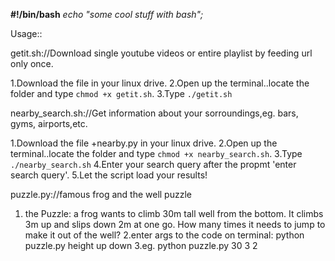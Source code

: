  <b>#!/bin/bash</b>
<i>echo "some cool stuff with bash";</i>

Usage::

getit.sh://Download single youtube videos or entire playlist by feeding url only once. 

1.Download the file in your linux drive.
2.Open up the terminal..locate the folder and type `chmod +x getit.sh`.
3.Type `./getit.sh`

nearby_search.sh://Get information about your sorroundings,eg. bars, gyms, airports,etc.

1.Download the file +nearby.py in your linux drive.
2.Open up the terminal..locate the folder and type `chmod +x nearby_search.sh`.
3.Type `./nearby_search.sh`
4.Enter your search query after the propmt 'enter search query'.
5.Let the script load your results!

puzzle.py://famous frog and the well puzzle

1. the Puzzle: a frog wants to climb 30m tall well from the bottom. It climbs 3m up and slips down 2m at one go. How many times it needs to jump to make it out of the well?
2.enter args to the code on terminal: python puzzle.py height up down 
3.eg. python puzzle.py 30 3 2

